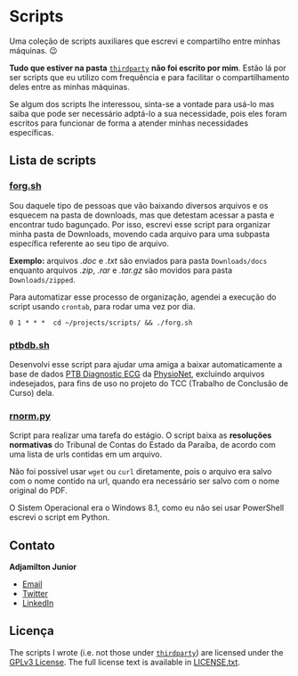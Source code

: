 # Scripts
Uma coleção de scripts auxiliares que escrevi e compartilho entre minhas máquinas. 😉

__Tudo que estiver na pasta__ [`thirdparty`](https://github.com/ajunior/scripts/tree/master/thirdparty) __não foi escrito por mim__. Estão lá por ser scripts que eu utilizo com frequência e para facilitar o compartilhamento deles entre as minhas máquinas.

Se algum dos scripts lhe interessou, sinta-se a vontade para usá-lo mas saiba que pode ser necessário adptá-lo a sua necessidade, pois eles foram escritos para funcionar de forma a atender minhas necessidades específicas.

## Lista de scripts

### [forg.sh](forg.sh)

Sou daquele tipo de pessoas que vão baixando diversos arquivos e os esquecem na pasta de downloads, mas que detestam acessar a pasta e encontrar tudo bagunçado. Por isso, escrevi esse script para organizar minha pasta de Downloads, movendo cada arquivo para uma subpasta específica referente ao seu tipo de arquivo.

__Exemplo:__ arquivos _.doc_ e _.txt_ são enviados para pasta ```Downloads/docs``` enquanto arquivos _.zip_, _.rar_ e _.tar.gz_ são movidos para pasta ```Downloads/zipped```.

Para automatizar esse processo de organização, agendei a execução do script usando `crontab`, para rodar uma vez por dia.

```
0 1 * * *  cd ~/projects/scripts/ && ./forg.sh
```

### [ptbdb.sh](ptbdb.sh)

Desenvolvi esse script para ajudar uma amiga a baixar automaticamente a base de dados [PTB Diagnostic ECG](https://physionet.org/physiobank/database/ptbdb/) da [PhysioNet](https://physionet.org), excluindo arquivos indesejados, para fins de uso no projeto do TCC (Trabalho de Conclusão de Curso) dela.

### [rnorm.py](rnorm.py)

Script para realizar uma tarefa do estágio. O script baixa as __resoluções normativas__ do Tribunal de Contas do Estado da Paraíba, de acordo com uma lista de urls contidas em um arquivo.

Não foi possível usar `wget` ou `curl` diretamente, pois o arquivo era salvo com o nome contido na url, quando era necessário ser salvo com o nome original do PDF.

O Sistem Operacional era o Windows 8.1, como eu não sei usar PowerShell escrevi o script em Python.

## Contato

__Adjamilton Junior__

- [Email](jr@ieee.org)
- [Twitter](https://twitter.com/ajr_almeida)
- [LinkedIn](https://www.linkedin.com/in/junioralmeida/)

## Licença

The scripts I wrote (i.e. not those under [`thirdparty`](https://github.com/ajunior/scripts/tree/master/thirdparty)) are licensed under the [GPLv3 License](https://en.wikipedia.org/wiki/GNU_General_Public_License). The full license text is available in [LICENSE.txt](https://github.com/ajunior/scripts/blob/master/LICENSE.txt).